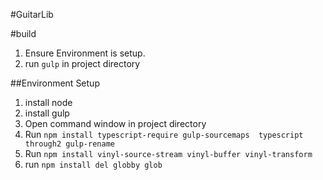 #GuitarLib



#build

1. Ensure Environment is setup.
2. run `gulp` in project directory


##Environment Setup

1. install node
2. install gulp
2. Open command window in project directory
3. Run `npm install typescript-require gulp-sourcemaps  typescript  through2 gulp-rename`
4. Run `npm install vinyl-source-stream vinyl-buffer vinyl-transform`
5. run `npm install del globby glob`
